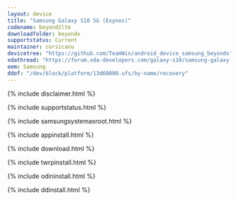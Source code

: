 ```yaml
---
layout: device
title: "Samsung Galaxy S10 5G (Exynos)"
codename: beyond2lte
downloadfolder: beyondx
supportstatus: Current
maintainer: corsicanu
devicetree: "https://github.com/TeamWin/android_device_samsung_beyondx"
xdathread: "https://forum.xda-developers.com/galaxy-s10/samsung-galaxy-s10--s10--s10-5g-cross-device-development-exynos/recovery-twrp-galaxy-s10-e-5g-exynos-t4180287"
oem: Samsung
ddof: "/dev/block/platform/13d60000.ufs/by-name/recovery"
---
```


{% include disclaimer.html %}

{% include supportstatus.html %}

{% include samsungsystemasroot.html %}

{% include appinstall.html %}

{% include download.html %}

{% include twrpinstall.html %}

{% include odininstall.html %}

{% include ddinstall.html %}
